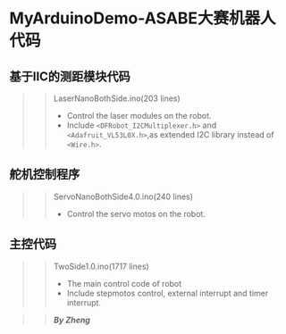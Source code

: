 # MyArduinoDemo-ASABE大赛机器人代码
## 基于IIC的测距模块代码
>> LaserNanoBothSide.ino(203 lines)
>> - Control the laser modules on the robot.
>> - Include `<DFRobot_I2CMultiplexer.h>` and `<Adafruit_VL53L0X.h>`,as extended I2C library instead of `<Wire.h>`.
## 舵机控制程序
>> ServoNanoBothSide4.0.ino(240 lines)
>> - Control the servo motos on the robot.
## 主控代码
>>TwoSide1.0.ino(1717 lines)
>>- The main control code of robot
>>- Include stepmotos control, external interrupt and timer interrupt.

>>***By  Zheng*** 
